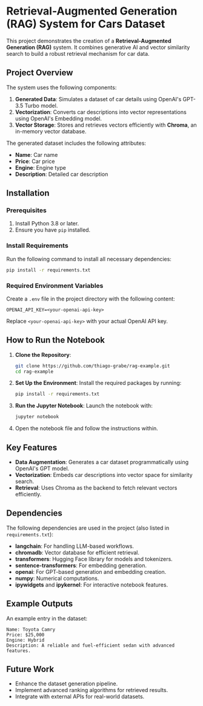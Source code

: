
# Retrieval-Augmented Generation (RAG) System for Cars Dataset

This project demonstrates the creation of a **Retrieval-Augmented Generation (RAG)** system. It combines generative AI and vector similarity search to build a robust retrieval mechanism for car data.

## Project Overview

The system uses the following components:
1. **Generated Data**: Simulates a dataset of car details using OpenAI's GPT-3.5 Turbo model.
2. **Vectorization**: Converts car descriptions into vector representations using OpenAI's Embedding model.
3. **Vector Storage**: Stores and retrieves vectors efficiently with **Chroma**, an in-memory vector database.

The generated dataset includes the following attributes:
- **Name**: Car name
- **Price**: Car price
- **Engine**: Engine type
- **Description**: Detailed car description

## Installation

### Prerequisites
1. Install Python 3.8 or later.
2. Ensure you have `pip` installed.

### Install Requirements
Run the following command to install all necessary dependencies:

```bash
pip install -r requirements.txt
```

### Required Environment Variables
Create a `.env` file in the project directory with the following content:
```
OPENAI_API_KEY=<your-openai-api-key>
```

Replace `<your-openai-api-key>` with your actual OpenAI API key.

## How to Run the Notebook

1. **Clone the Repository**:
   ```bash
   git clone https://github.com/thiago-grabe/rag-example.git
   cd rag-example
   ```

2. **Set Up the Environment**:
   Install the required packages by running:
   ```bash
   pip install -r requirements.txt
   ```

3. **Run the Jupyter Notebook**:
   Launch the notebook with:
   ```bash
   jupyter notebook
   ```

4. Open the notebook file and follow the instructions within.

## Key Features

- **Data Augmentation**: Generates a car dataset programmatically using OpenAI's GPT model.
- **Vectorization**: Embeds car descriptions into vector space for similarity search.
- **Retrieval**: Uses Chroma as the backend to fetch relevant vectors efficiently.

## Dependencies

The following dependencies are used in the project (also listed in `requirements.txt`):

- **langchain**: For handling LLM-based workflows.
- **chromadb**: Vector database for efficient retrieval.
- **transformers**: Hugging Face library for models and tokenizers.
- **sentence-transformers**: For embedding generation.
- **openai**: For GPT-based generation and embedding creation.
- **numpy**: Numerical computations.
- **ipywidgets** and **ipykernel**: For interactive notebook features.

## Example Outputs

An example entry in the dataset:
```
Name: Toyota Camry
Price: $25,000
Engine: Hybrid
Description: A reliable and fuel-efficient sedan with advanced features.
```

## Future Work

- Enhance the dataset generation pipeline.
- Implement advanced ranking algorithms for retrieved results.
- Integrate with external APIs for real-world datasets.

